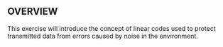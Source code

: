 ## OVERVIEW
This exercise will introduce the concept of linear codes used to protect transmitted data from
errors caused by noise in the environment. 
